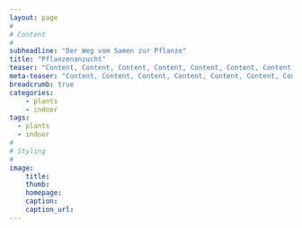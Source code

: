 ```yaml
---
layout: page
#
# Content
#
subheadline: "Der Weg vom Samen zur Pflanze"
title: "Pflanzenanzucht"
teaser: "Content, Content, Content, Content, Content, Content, Content,Content,Content,Content, Content, Content, Content"
meta-teaser: "Content, Content, Content, Content, Content, Content, Content,Content,Content,Content, Content, Content, Content"
breadcrumb: true 
categories:
    - plants
    - indoor
tags:
  - plants
  - indoor
#
# Styling
#
image:
    title:
    thumb:
    homepage:
    caption:
    caption_url:
---
```





 [1]: #
 [2]: #
 [3]: #
 [4]: #
 [5]: #
 [6]: #
 [7]: #
 [8]: #
 [9]: #
 [10]: #